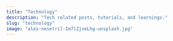 ```yaml
---
title: "Technology"
description: "Tech related posts, tutorials, and learnings."
slug: "technology"
image: "ales-nesetril-Im7lZjxeLhg-unsplash.jpg"
---
```

